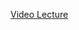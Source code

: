 [Video Lecture](https://mymedia.leeds.ac.uk/Mediasite/Play/447cb90031fb4518a3947de7d75691d21d?catalog=ac82dd8939704363817dbfedbd4b994b21)